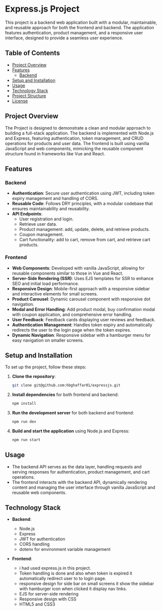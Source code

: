 # Express.js Project

This project is a backend web application built with a modular, maintainable, and reusable approach for both the frontend and backend. The application features authentication, product management, and a responsive user interface, designed to provide a seamless user experience.

## Table of Contents

- [Project Overview](#project-overview)
- [Features](#features)
  - [Backend](#backend)
- [Setup and Installation](#setup-and-installation)
- [Usage](#usage)
- [Technology Stack](#technology-stack)
- [Project Structure](#project-structure)
- [License](#license)

## Project Overview

The Project is designed to demonstrate a clean and modular approach to building a full-stack application. The backend is implemented with Node.js and Express, featuring authentication, token management, and CRUD operations for products and user data. The frontend is built using vanilla JavaScript and web components, mimicking the reusable component structure found in frameworks like Vue and React.

## Features

### Backend

- **Authentication**: Secure user authentication using JWT, including token expiry management and handling of CORS.
- **Reusable Code**: Follows DRY principles, with a modular codebase that ensures maintainability and reusability.
- **API Endpoints**:
  - User registration and login.
  - Retrieve user data.
  - Product management: add, update, delete, and retrieve products.
  - Coupon management.
  - Cart functionality: add to cart, remove from cart, and retrieve cart products.

### Frontend

- **Web Components**: Developed with vanilla JavaScript, allowing for reusable components similar to those in Vue and React.
- **Server-Side Rendering (SSR)**: Uses EJS templates for SSR to enhance SEO and initial load performance.
- **Responsive Design**: Mobile-first approach with a responsive sidebar and interactive elements for small screens.
- **Product Carousel**: Dynamic carousel component with responsive dot navigation.
- **Modal and Error Handling**: Add product modal, buy confirmation modal with coupon application, and comprehensive error handling.
- **User Feedback**: Feedback cards displaying user reviews and feedback.
- **Authentication Management**: Handles token expiry and automatically redirects the user to the login page when the token expires.
- **Dynamic Navigation**: Responsive sidebar with a hamburger menu for easy navigation on smaller screens.

## Setup and Installation

To set up the project, follow these steps:

1. **Clone the repository**:
    ```bash
    git clone git@github.com:hbghaffar01/expressjs.git
    ```

2. **Install dependencies** for both frontend and backend:
    ```bash
    npm install
    ```

3. **Run the development server** for both backend and frontend:
    ```bash
    npm run dev
    ```

4. **Build and start the application** using Node.js and Express:
    ```bash
    npm run start
    ```

## Usage

- The backend API serves as the data layer, handling requests and serving responses for authentication, product management, and cart operations.
- The frontend interacts with the backend API, dynamically rendering content and managing the user interface through vanilla JavaScript and reusable web components.

## Technology Stack

- **Backend**:
  - Node.js
  - Express
  - JWT for authentication
  - CORS handling
  - dotenv for environment variable management

- **Frontend**:
  - i had used express.js in this project.
  - Token handling is done and also when token is expired it automatically redirect user to to login page.
  - responsive design for side bar on small screens it show the sidebar with hamburger icon when clicked it display nav links.
  - EJS for server-side rendering
  - Responsive design with CSS
  - HTML5 and CSS3
